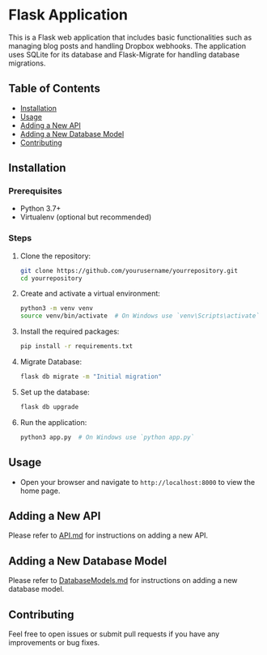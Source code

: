 # Flask Application

This is a Flask web application that includes basic functionalities such as managing blog posts and handling Dropbox webhooks. The application uses SQLite for its database and Flask-Migrate for handling database migrations.

## Table of Contents

- [Installation](#installation)
- [Usage](#usage)
- [Adding a New API](#adding-a-new-api)
- [Adding a New Database Model](#adding-a-new-database-model)
- [Contributing](#contributing)

## Installation

### Prerequisites

- Python 3.7+
- Virtualenv (optional but recommended)

### Steps

1. Clone the repository:
    ```bash
    git clone https://github.com/yourusername/yourrepository.git
    cd yourrepository
    ```

2. Create and activate a virtual environment:
    ```bash
    python3 -m venv venv
    source venv/bin/activate  # On Windows use `venv\Scripts\activate`
    ```

3. Install the required packages:
    ```bash
    pip install -r requirements.txt
    ```

4. Migrate Database:
    ```bash
    flask db migrate -m "Initial migration"
    ```

5. Set up the database:
    ```bash
    flask db upgrade
    ```

6. Run the application:
    ```bash
    python3 app.py  # On Windows use `python app.py`
    ```

## Usage

- Open your browser and navigate to `http://localhost:8000` to view the home page.

## Adding a New API

Please refer to [API.md](API.md) for instructions on adding a new API.

## Adding a New Database Model

Please refer to [DatabaseModels.md](DatabaseModels.md) for instructions on adding a new database model.

## Contributing

Feel free to open issues or submit pull requests if you have any improvements or bug fixes.
